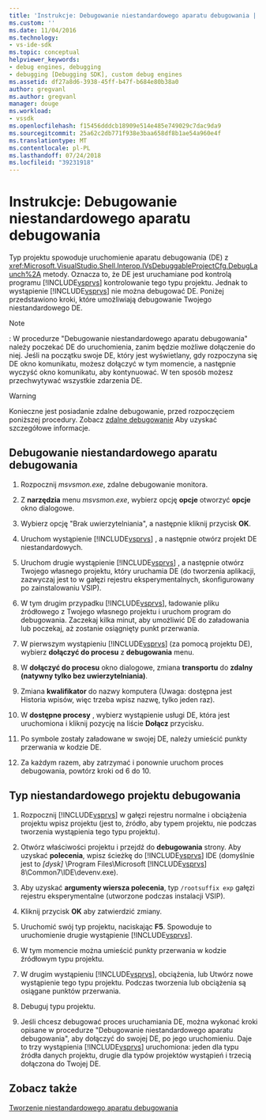 ```yaml
---
title: 'Instrukcje: Debugowanie niestandardowego aparatu debugowania | Dokumentacja firmy Microsoft'
ms.custom: ''
ms.date: 11/04/2016
ms.technology:
- vs-ide-sdk
ms.topic: conceptual
helpviewer_keywords:
- debug engines, debugging
- debugging [Debugging SDK], custom debug engines
ms.assetid: df27a8d6-3938-45ff-b47f-b684e80b38a0
author: gregvanl
ms.author: gregvanl
manager: douge
ms.workload:
- vssdk
ms.openlocfilehash: f15456dddcb18909e514e485e749029c7dac9da9
ms.sourcegitcommit: 25a62c2db771f938e3baa658df8b1ae54a960e4f
ms.translationtype: MT
ms.contentlocale: pl-PL
ms.lasthandoff: 07/24/2018
ms.locfileid: "39231918"
---
```

# <a name="how-to-debug-a-custom-debug-engine"></a>Instrukcje: Debugowanie niestandardowego aparatu debugowania
Typ projektu spowoduje uruchomienie aparatu debugowania (DE) z <xref:Microsoft.VisualStudio.Shell.Interop.IVsDebuggableProjectCfg.DebugLaunch%2A> metody. Oznacza to, że DE jest uruchamiane pod kontrolą programu [!INCLUDE[vsprvs](../../code-quality/includes/vsprvs_md.md)] kontrolowanie tego typu projektu. Jednak to wystąpienie [!INCLUDE[vsprvs](../../code-quality/includes/vsprvs_md.md)] nie można debugować DE. Poniżej przedstawiono kroki, które umożliwiają debugowanie Twojego niestandardowego DE.  
  
> [!NOTE]
>  : W procedurze "Debugowanie niestandardowego aparatu debugowania" należy poczekać DE do uruchomienia, zanim będzie możliwe dołączenie do niej. Jeśli na początku swoje DE, który jest wyświetlany, gdy rozpoczyna się DE okno komunikatu, możesz dołączyć w tym momencie, a następnie wyczyść okno komunikatu, aby kontynuować. W ten sposób możesz przechwytywać wszystkie zdarzenia DE.  
  
> [!WARNING]
>  Konieczne jest posiadanie zdalne debugowanie, przed rozpoczęciem poniższej procedury. Zobacz [zdalne debugowanie](../../debugger/remote-debugging.md) Aby uzyskać szczegółowe informacje.  
  
## <a name="debug-a-custom-debug-engine"></a>Debugowanie niestandardowego aparatu debugowania  
  
1.  Rozpocznij *msvsmon.exe*, zdalne debugowanie monitora.  
  
2.  Z **narzędzia** menu *msvsmon.exe*, wybierz opcję **opcje** otworzyć **opcje** okno dialogowe.  
  
3.  Wybierz opcję "Brak uwierzytelniania", a następnie kliknij przycisk **OK**.  
  
4.  Uruchom wystąpienie [!INCLUDE[vsprvs](../../code-quality/includes/vsprvs_md.md)] , a następnie otwórz projekt DE niestandardowych.  
  
5.  Uruchom drugie wystąpienie [!INCLUDE[vsprvs](../../code-quality/includes/vsprvs_md.md)] , a następnie otwórz Twojego własnego projektu, który uruchamia DE (do tworzenia aplikacji, zazwyczaj jest to w gałęzi rejestru eksperymentalnych, skonfigurowany po zainstalowaniu VSIP).  
  
6.  W tym drugim przypadku [!INCLUDE[vsprvs](../../code-quality/includes/vsprvs_md.md)], ładowanie pliku źródłowego z Twojego własnego projektu i uruchom program do debugowania. Zaczekaj kilka minut, aby umożliwić DE do załadowania lub poczekaj, aż zostanie osiągnięty punkt przerwania.  
  
7.  W pierwszym wystąpieniu [!INCLUDE[vsprvs](../../code-quality/includes/vsprvs_md.md)] (za pomocą projektu DE), wybierz **dołączyć do procesu** z **debugowania** menu.  
  
8.  W **dołączyć do procesu** okno dialogowe, zmiana **transportu** do **zdalny (natywny tylko bez uwierzytelniania)**.  
  
9. Zmiana **kwalifikator** do nazwy komputera (Uwaga: dostępna jest Historia wpisów, więc trzeba wpisz nazwę, tylko jeden raz).  
  
10. W **dostępne procesy** , wybierz wystąpienie usługi DE, która jest uruchomiona i kliknij pozycję na liście **Dołącz** przycisku.  
  
11. Po symbole zostały załadowane w swojej DE, należy umieścić punkty przerwania w kodzie DE.  
  
12. Za każdym razem, aby zatrzymać i ponownie uruchom proces debugowania, powtórz kroki od 6 do 10.  
  
## <a name="debug-a-custom-project-type"></a>Typ niestandardowego projektu debugowania  
  
1.  Rozpocznij [!INCLUDE[vsprvs](../../code-quality/includes/vsprvs_md.md)] w gałęzi rejestru normalne i obciążenia projektu wpisz projektu (jest to, źródło, aby typem projektu, nie podczas tworzenia wystąpienia tego typu projektu).  
  
2.  Otwórz właściwości projektu i przejdź do **debugowania** strony. Aby uzyskać **polecenia**, wpisz ścieżkę do [!INCLUDE[vsprvs](../../code-quality/includes/vsprvs_md.md)] IDE (domyślnie jest to *[dysk]* \Program Files\Microsoft [!INCLUDE[vsprvs](../../code-quality/includes/vsprvs_md.md)] 8\Common7\IDE\devenv.exe).  
  
3.  Aby uzyskać **argumenty wiersza polecenia**, typ `/rootsuffix exp` gałęzi rejestru eksperymentalne (utworzone podczas instalacji VSIP).  
  
4.  Kliknij przycisk **OK** aby zatwierdzić zmiany.  
  
5.  Uruchomić swój typ projektu, naciskając **F5**. Spowoduje to uruchomienie drugie wystąpienie [!INCLUDE[vsprvs](../../code-quality/includes/vsprvs_md.md)].  
  
6.  W tym momencie można umieścić punkty przerwania w kodzie źródłowym typu projektu.  
  
7.  W drugim wystąpieniu [!INCLUDE[vsprvs](../../code-quality/includes/vsprvs_md.md)], obciążenia, lub Utwórz nowe wystąpienie tego typu projektu. Podczas tworzenia lub obciążenia są osiągane punktów przerwania.  
  
8.  Debuguj typu projektu.  
  
9. Jeśli chcesz debugować proces uruchamiania DE, można wykonać kroki opisane w procedurze "Debugowanie niestandardowego aparatu debugowania", aby dołączyć do swojej DE, po jego uruchomieniu. Daje to trzy wystąpienia [!INCLUDE[vsprvs](../../code-quality/includes/vsprvs_md.md)] uruchomiona: jeden dla typu źródła danych projektu, drugie dla typów projektów wystąpień i trzecią dołączona do Twojej DE.  
  
## <a name="see-also"></a>Zobacz także  
 [Tworzenie niestandardowego aparatu debugowania](../../extensibility/debugger/creating-a-custom-debug-engine.md)
